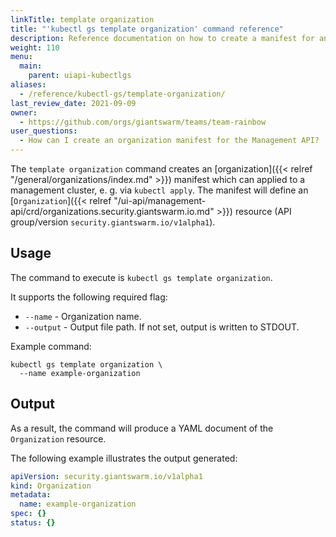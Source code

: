 ```yaml
---
linkTitle: template organization
title: "'kubectl gs template organization' command reference"
description: Reference documentation on how to create a manifest for an organization using 'kubectl gs'.
weight: 110
menu:
  main:
    parent: uiapi-kubectlgs
aliases:
  - /reference/kubectl-gs/template-organization/
last_review_date: 2021-09-09
owner:
  - https://github.com/orgs/giantswarm/teams/team-rainbow
user_questions:
  - How can I create an organization manifest for the Management API?
---
```


The `template organization` command creates an [organization]({{< relref "/general/organizations/index.md" >}}) manifest which can applied to a management cluster, e. g. via `kubectl apply`. The manifest will define an [`Organization`]({{< relref "/ui-api/management-api/crd/organizations.security.giantswarm.io.md" >}}) resource (API group/version `security.giantswarm.io/v1alpha1`).

## Usage

The command to execute is `kubectl gs template organization`.

It supports the following required flag:

- `--name` - Organization name.
- `--output` - Output file path. If not set, output is written to STDOUT.

Example command:

```nohighlight
kubectl gs template organization \
  --name example-organization
```

## Output

As a result, the command will produce a YAML document of the `Organization` resource.

The following example illustrates the output generated:

```yaml
apiVersion: security.giantswarm.io/v1alpha1
kind: Organization
metadata:
  name: example-organization
spec: {}
status: {}
```
